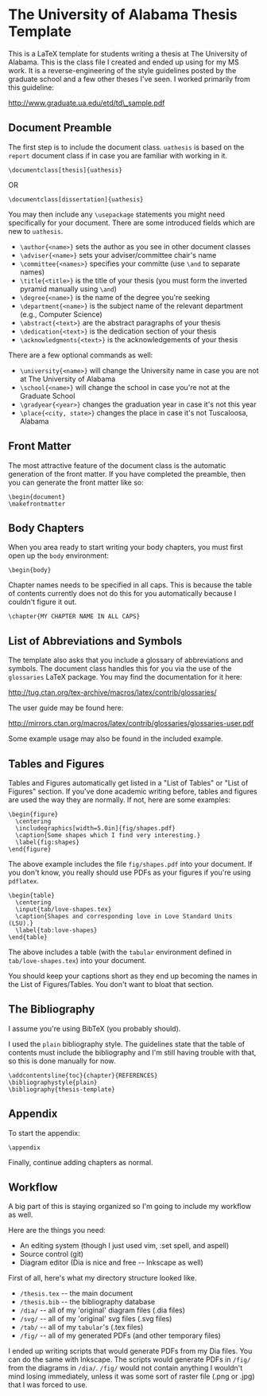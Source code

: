 # The University of Alabama Thesis Template

This is a LaTeX template for students writing a thesis at The University of
Alabama. This is the class file I created and ended up using for my MS work.
It is a reverse-engineering of the style guidelines posted by the graduate
school and a few other theses I've seen. I worked primarily from this
guideline:

http://www.graduate.ua.edu/etd/td\_sample.pdf

## Document Preamble

The first step is to include the document class. `uathesis` is based on the
`report` document class if in case you are familiar with working in it.

    \documentclass[thesis]{uathesis}

OR

    \documentclass[dissertation]{uathesis}

You may then include any `\usepackage` statements you might need specifically
for your document. There are some introduced fields which are new to
`uathesis`.

* `\author{<name>}` sets the author as you see in other document classes
* `\adviser{<name>}` sets your adviser/committee chair's name
* `\committee{<names>}` specifies your committe (use `\and` to separate names)
* `\title{<title>}` is the title of your thesis
  (you must form the inverted pyramid manually using `\and`)
* `\degree{<name>}` is the name of the degree you're seeking
* `\department{<name>}` is the subject name of the relevant department
  (e.g., Computer Science)
* `\abstract{<text>}` are the abstract paragraphs of your thesis
* `\dedication{<text>}` is the dedication section of your thesis
* `\acknowledgments{<text>}` is the acknowledgements of your thesis

There are a few optional commands as well:

* `\university{<name>}` will change the University name in case you are not at
  The University of Alabama
* `\school{<name>}` will change the school in case you're not at the Graduate
  School
* `\gradyear{<year>}` changes the graduation year in case it's not this year
* `\place{<city, state>}` changes the place in case it's not Tuscaloosa,
  Alabama

## Front Matter

The most attractive feature of the document class is the automatic generation
of the front matter. If you have completed the preamble, then you can generate
the front matter like so:

    \begin{document}
    \makefrontmatter

## Body Chapters

When you area ready to start writing your body chapters, you must first open up
the `body` environment:

    \begin{body}

Chapter names needs to be specified in all caps. This is because the table of
contents currently does not do this for you automatically because I couldn't
figure it out.

    \chapter{MY CHAPTER NAME IN ALL CAPS}

## List of Abbreviations and Symbols

The template also asks that you include a glossary of abbreviations and
symbols. The document class handles this for you via the use of the
`glossaries` LaTeX package. You may find the documentation for it here:

http://tug.ctan.org/tex-archive/macros/latex/contrib/glossaries/

The user guide may be found here:

http://mirrors.ctan.org/macros/latex/contrib/glossaries/glossaries-user.pdf

Some example usage may also be found in the included example.

## Tables and Figures

Tables and Figures automatically get listed in a "List of Tables" or "List of
Figures" section. If you've done academic writing before, tables and figures
are used the way they are normally. If not, here are some examples:

    \begin{figure}
      \centering
      \includegraphics[width=5.0in]{fig/shapes.pdf}
      \caption{Some shapes which I find very interesting.}
      \label{fig:shapes}
    \end{figure}

The above example includes the file `fig/shapes.pdf` into your document. If you
don't know, you really should use PDFs as your figures if you're using
`pdflatex`.

    \begin{table}
      \centering
      \input{tab/love-shapes.tex}
      \caption{Shapes and corresponding love in Love Standard Units (LSU).}
      \label{tab:love-shapes}
    \end{table}

The above includes a table (with the `tabular` environment defined in
`tab/love-shapes.tex`) into your document.

You should keep your captions short as they end up becoming the names in the
List of Figures/Tables. You don't want to bloat that section.

## The Bibliography

I assume you're using BibTeX (you probably should).

I used the `plain` bibliography style. The guidelines state that the table of
contents must include the bibliography and I'm still having trouble with that,
so this is done manually for now.

    \addcontentsline{toc}{chapter}{REFERENCES}
    \bibliographystyle{plain}
    \bibliography{thesis-template}

## Appendix

To start the appendix:

    \appendix

Finally, continue adding chapters as normal.

## Workflow

A big part of this is staying organized so I'm going to include my workflow as
well.

Here are the things you need:

* An editing system (though I just used vim, :set spell, and aspell)
* Source control (git)
* Diagram editor (Dia is nice and free -- Inkscape as well)

First of all, here's what my directory structure looked like.

* `/thesis.tex` -- the main document
* `/thesis.bib` -- the bibliography database
* `/dia/` -- all of my 'original' diagram files (.dia files)
* `/svg/` -- all of my 'original' svg files (.svg files)
* `/tab/` -- all of my `tabular`'s (.tex files)
* `/fig/` -- all of my generated PDFs (and other temporary files)

I ended up writing scripts that would generate PDFs from my Dia files. You can
do the same with Inkscape. The scripts would generate PDFs in `/fig/` from the
diagrams in `/dia/`. `/fig/` would not contain anything I wouldn't mind losing
immediately, unless it was some sort of raster file (.png or .jpg) that I was
forced to use.
